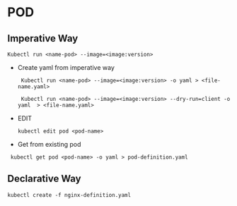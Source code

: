 # POD 

## Imperative Way 

`
Kubectl run <name-pod> --image=<image:version>
`

* Create yaml from imperative way 
  
  ``` Kubectl run <name-pod> --image=<image:version> -o yaml > <file-name.yaml>```
  
  ``` Kubectl run <name-pod> --image=<image:version> --dry-run=client -o yaml  > <file-name.yaml>```

* EDIT
  
  ```kubectl edit pod <pod-name>```

* Get from existing pod

``` kubectl get pod <pod-name> -o yaml > pod-definition.yaml```



## Declarative Way

`
kubectl create -f nginx-definition.yaml
`




